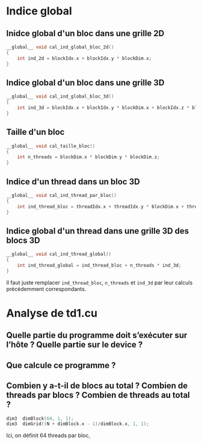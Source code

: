 # Indice global

## Inidce global d'un bloc dans une grille 2D

```c
__global__ void cal_ind_global_bloc_2d()
{
    int ind_2d = blockIdx.x + blockIdx.y * blockDim.x;
}
```

## Indice global d'un bloc dans une grille 3D

```c
__global__ void cal_ind_global_bloc_3d()
{
    int ind_3d = blockIdx.x + blockIdx.y * blockDim.x + blockIdx.z * blockDim.x * blockDim.y;
}
```

## Taille d'un bloc

```c
__global__ void cal_taille_bloc()
{
    int n_threads = blockDim.x * blockDim.y * blockDim.z;
}
```

## Indice d'un thread dans un bloc 3D
```c
__global__ void cal_ind_thread_par_bloc()
{
    int ind_thread_bloc = threadIdx.x + threadIdx.y * blockDim.x + threadIdx.z * blockDim.x blockDim.y;
}
```

## Indice global d'un thread dans une grille 3D des blocs 3D

```c 
__global__ void cal_ind_thread_global()
{
    int ind_thread_global = ind_thread_bloc + n_threads * ind_3d;
}
```
Il faut juste remplacer `ind_thread_bloc`, `n_threads` et `ind_3d` par leur calculs précédemment correspondants.

# Analyse de td1.cu

## Quelle partie du programme doit s’exécuter sur l’hôte ? Quelle partie sur le device ?

## Que calcule ce programme ?

## Combien y a-t-il de blocs au total ? Combien de threads par blocs ? Combien de threads au total ?
```c
dim3  dimBlock(64, 1, 1);
dim3  dimGrid((N + dimBlock.x - 1)/dimBlock.x, 1, 1);
```
Ici, on définit 64 threads par bloc, 
